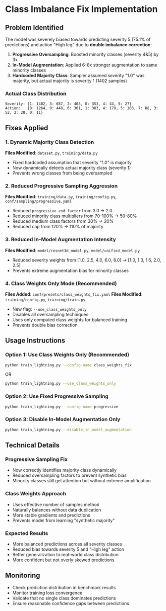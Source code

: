 # Class Imbalance Fix Implementation

## Problem Identified

The model was severely biased towards predicting severity 5 (75.1% of predictions) and action "High leg" due to **double imbalance correction**:

1. **Progressive Oversampling**: Boosted minority classes (severity 4&5) by 3x 
2. **In-Model Augmentation**: Applied 6-8x stronger augmentation to same minority classes
3. **Hardcoded Majority Class**: Sampler assumed severity "1.0" was majority, but actual majority is severity 1 (1402 samples)

### Actual Class Distribution
```
Severity: {1: 1402, 3: 687, 2: 403, 0: 353, 4: 44, 5: 27}
Action:   {8: 1264, 9: 448, 6: 361, 1: 383, 4: 178, 5: 103, 7: 88, 3: 52, 2: 28, 0: 11}
```

## Fixes Applied

### 1. Dynamic Majority Class Detection
**Files Modified**: `dataset.py`, `training/data.py`
- Fixed hardcoded assumption that severity "1.0" is majority
- Now dynamically detects actual majority class (severity 1)
- Prevents wrong classes from being oversampled

### 2. Reduced Progressive Sampling Aggression
**Files Modified**: `training/data.py`, `training/config.py`, `conf/sampling/progressive.yaml`
- Reduced `progressive_end_factor` from 3.0 → 2.0
- Reduced minority class multipliers from 70-100% → 50-80%
- Reduced medium class factors from 30% → 20%
- Reduced cap from 120% → 110% of majority

### 3. Reduced In-Model Augmentation Intensity
**Files Modified**: `model/resnet3d_model.py`, `model/unified_model.py`
- Reduced severity weights from [1.0, 2.5, 4.0, 6.0, 8.0] → [1.0, 1.3, 1.6, 2.0, 2.5]
- Prevents extreme augmentation bias for minority classes

### 4. Class Weights Only Mode (Recommended)
**Files Added**: `conf/presets/class_weights_fix.yaml`
**Files Modified**: `training/config.py`, `training/train.py`
- New flag: `--use_class_weights_only`
- Disables all oversampling techniques
- Uses only computed class weights for balanced training
- Prevents double bias correction

## Usage Instructions

### Option 1: Use Class Weights Only (Recommended)
```bash
python train_lightning.py --config-name class_weights_fix
```
OR
```bash
python train_lightning.py --use_class_weights_only
```

### Option 2: Use Fixed Progressive Sampling
```bash
python train_lightning.py --config-name progressive
```

### Option 3: Disable In-Model Augmentation Only
```bash
python train_lightning.py --disable_in_model_augmentation
```

## Technical Details

### Progressive Sampling Fix
- Now correctly identifies majority class dynamically
- Reduced oversampling factors to prevent synthetic bias
- Minority classes still get attention but without extreme amplification

### Class Weights Approach
- Uses effective number of samples method
- Naturally balances without data duplication
- More stable gradients and predictions
- Prevents model from learning "synthetic majority"

### Expected Results
- More balanced predictions across all severity classes
- Reduced bias towards severity 5 and "High leg" action
- Better generalization to real-world class distribution
- More confident but not overly skewed predictions

## Monitoring
- Check prediction distribution in benchmark results
- Monitor training loss convergence
- Validate that no single class dominates predictions
- Ensure reasonable confidence gaps between predictions 